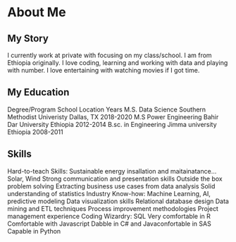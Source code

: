 # About Me
## My Story
I currently work at private with focusing on my class/school. I am from Ethiopia originally.  I love coding, learning and working with data and playing with number. I love entertaining with watching movies if I got time. 

## My Education
Degree/Program	School	Location	Years
M.S. Data Science	Southern Methodist Univeristy	Dallas, TX	2018-2020
M.S Power Engineering Bahir Dar University Ethiopia 2012-2014
B.sc. in Engineering Jimma university Ethiopia 2008-2011
## Skills
Hard-to-teach Skills:
Sustainable energy insallation and maitainatance... Solar, Wind
Strong communication and presentation skills
Outside the box problem solving
Extracting business use cases from data analysis
Solid understanding of statistics
Industry Know-how:
Machine Learning, AI, predictive modeling
Data visualization skills
Relational database design
Data mining and ETL techniques
Process improvement methodologies
Project management experience
Coding Wizardry:
SQL
Very comfortable in R
Comfortable with Javascript
Dabble in C# and Javaconfortable in SAS
Capable in Python
